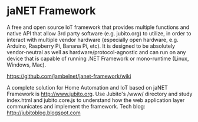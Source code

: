 # jaNET Framework
A free and open source IoT framework that provides multiple functions and native API that allow 3rd party software (e.g. jubito.org) to utilize, in order to interact with multiple vendor hardware (especially open hardware, e.g. Arduino, Raspberry Pi, Banana Pi, etc). It is designed to be absolutely vendor-neutral as well as hardware/protocol-agnostic and can run on any device that is capable of running .NET Framework or mono-runtime (Linux, Windows, Mac).

https://github.com/jambelnet/janet-framework/wiki

A complete solution for Home Automation and IoT based on jaNET Framework is http://www.jubito.org. Use Jubito's /www/ directory and study index.html and jubito.core.js to understand how the web application layer communicates and implement the framework.
Tech blog: http://jubitoblog.blogspot.com
